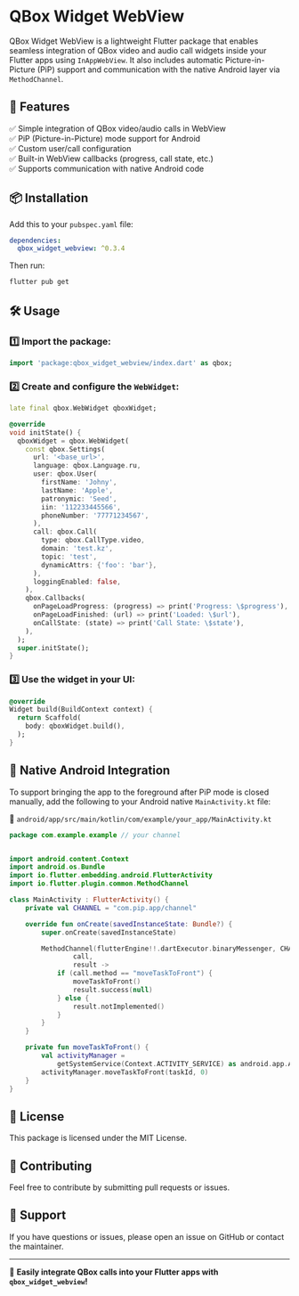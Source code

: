 # QBox Widget WebView

QBox Widget WebView is a lightweight Flutter package that enables seamless integration of QBox video and audio call widgets inside your Flutter apps using `InAppWebView`. It also includes automatic Picture-in-Picture (PiP) support and communication with the native Android layer via `MethodChannel`.

## 🚀 Features

✅ Simple integration of QBox video/audio calls in WebView  
✅ PiP (Picture-in-Picture) mode support for Android  
✅ Custom user/call configuration  
✅ Built-in WebView callbacks (progress, call state, etc.)  
✅ Supports communication with native Android code

## 📦 Installation

Add this to your `pubspec.yaml` file:

```yaml
dependencies:
  qbox_widget_webview: ^0.3.4
```

Then run:

```sh
flutter pub get
```

## 🛠 Usage

### 1️⃣ Import the package:

```dart
import 'package:qbox_widget_webview/index.dart' as qbox;
```

### 2️⃣ Create and configure the `WebWidget`:

```dart
late final qbox.WebWidget qboxWidget;

@override
void initState() {
  qboxWidget = qbox.WebWidget(
    const qbox.Settings(
      url: '<base_url>',
      language: qbox.Language.ru,
      user: qbox.User(
        firstName: 'Johny',
        lastName: 'Apple',
        patronymic: 'Seed',
        iin: '112233445566',
        phoneNumber: '77771234567',
      ),
      call: qbox.Call(
        type: qbox.CallType.video,
        domain: 'test.kz',
        topic: 'test',
        dynamicAttrs: {'foo': 'bar'},
      ),
      loggingEnabled: false,
    ),
    qbox.Callbacks(
      onPageLoadProgress: (progress) => print('Progress: \$progress'),
      onPageLoadFinished: (url) => print('Loaded: \$url'),
      onCallState: (state) => print('Call State: \$state'),
    ),
  );
  super.initState();
}
```

### 3️⃣ Use the widget in your UI:

```dart
@override
Widget build(BuildContext context) {
  return Scaffold(
    body: qboxWidget.build(),
  );
}
```

## 🧩 Native Android Integration

To support bringing the app to the foreground after PiP mode is closed manually, add the following to your Android native `MainActivity.kt` file:

📁 `android/app/src/main/kotlin/com/example/your_app/MainActivity.kt`

```kotlin
package com.example.example // your channel


import android.content.Context
import android.os.Bundle
import io.flutter.embedding.android.FlutterActivity
import io.flutter.plugin.common.MethodChannel

class MainActivity : FlutterActivity() {
    private val CHANNEL = "com.pip.app/channel"

    override fun onCreate(savedInstanceState: Bundle?) {
        super.onCreate(savedInstanceState)

        MethodChannel(flutterEngine!!.dartExecutor.binaryMessenger, CHANNEL).setMethodCallHandler {
                call,
                result ->
            if (call.method == "moveTaskToFront") {
                moveTaskToFront()
                result.success(null)
            } else {
                result.notImplemented()
            }
        }
    }

    private fun moveTaskToFront() {
        val activityManager =
            getSystemService(Context.ACTIVITY_SERVICE) as android.app.ActivityManager
        activityManager.moveTaskToFront(taskId, 0)
    }
}
```

## 📜 License

This package is licensed under the MIT License.

## 🤝 Contributing

Feel free to contribute by submitting pull requests or issues.

## 💬 Support

If you have questions or issues, please open an issue on GitHub or contact the maintainer.

---

🚀 **Easily integrate QBox calls into your Flutter apps with `qbox_widget_webview`!**
